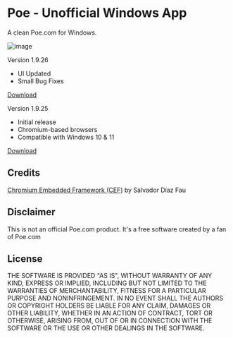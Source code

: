 # Poe - Unofficial Windows App
A clean Poe.com for Windows.

![image](https://github.com/edmund5/poe-unofficial-windows-app/assets/299803/89ea5c9b-af02-4f08-b5f8-cefa41f61500)

Version 1.9.26
- UI Updated
- Small Bug Fixes

[Download](https://edmundcinco.com/projects/poe-unofficial/poe-unofficial-v1.9.26.zip)

Version 1.9.25
- Initial release
- Chromium-based browsers
- Compatible with Windows 10 & 11

[Download](https://edmundcinco.com/projects/poe-unofficial/poe-unofficial-v1.9.25.zip)

## Credits

[Chromium Embedded Framework (CEF)](https://github.com/salvadordf/CEF4Delphi) by Salvador Díaz Fau

## Disclaimer

This is not an official Poe.com product. It's a free software created by a fan of Poe.com

## License

THE SOFTWARE IS PROVIDED "AS IS", WITHOUT WARRANTY OF ANY KIND, EXPRESS OR
IMPLIED, INCLUDING BUT NOT LIMITED TO THE WARRANTIES OF MERCHANTABILITY,
FITNESS FOR A PARTICULAR PURPOSE AND NONINFRINGEMENT. IN NO EVENT SHALL THE
AUTHORS OR COPYRIGHT HOLDERS BE LIABLE FOR ANY CLAIM, DAMAGES OR OTHER
LIABILITY, WHETHER IN AN ACTION OF CONTRACT, TORT OR OTHERWISE, ARISING FROM,
OUT OF OR IN CONNECTION WITH THE SOFTWARE OR THE USE OR OTHER DEALINGS IN THE
SOFTWARE.
